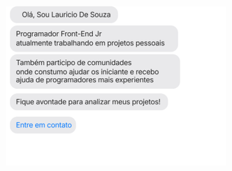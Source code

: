 

[![](https://github.com/LauricioX/LauricioX/blob/main/chat.svg)](https://lauricioweb.xyz/)


<!--
![](https://github.com/LauricioX/LauricioX/blob/main/chat.svg)

<div>

<a href="https://github.com/LauriciX/github-readme-activity-graph"><img alt="
Gráfico de Contribuição da Levy Cotech" src="https://activity-graph.herokuapp.com/graph?username=LauricioX&bg_color=0d1117&color=58a6ff&line=56d364&point=FFFFFF&hide_border=false" /></a>


 <img height="180em" src="https://github-readme-stats.vercel.app/api/top-langs/?username=LauricioX&layout=compact&langs_count=7&theme=cobalt"/>
 <img height="180em" src="https://github-readme-stats.vercel.app/api?username=LauricioX&show_icons=true&theme=cobalt&include_all_commits=true&count_private=true"/> 
 </div>

-->
